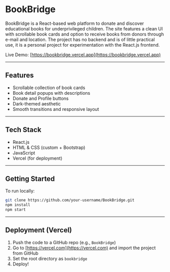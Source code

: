 # BookBridge

BookBridge is a React-based web platform to donate and discover educational books for underprivileged children. The site features a clean UI with scrollable book cards and option to receive books from donors through e-mail and location.
The project has no backend and is of little practical use, it is a personal project for experimentation with the React.js frontend.

Live Demo: [https://bookbridge.vercel.app](https://bookbridge.vercel.app)

---

## Features

- Scrollable collection of book cards
- Book detail popups with descriptions
- Donate and Profile buttons
- Dark-themed aesthetic
- Smooth transitions and responsive layout

---

## Tech Stack

- React.js
- HTML & CSS (custom + Bootstrap)
- JavaScript
- Vercel (for deployment)

---

## Getting Started

To run locally:

```bash
git clone https://github.com/your-username/BookBridge.git  
npm install  
npm start  
```

---

## Deployment (Vercel)

1. Push the code to a GitHub repo (e.g., `BookBridge`)
2. Go to [https://vercel.com](https://vercel.com) and import the project from GitHub
3. Set the root directory as `bookbridge`
4. Deploy!
